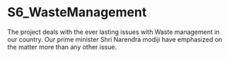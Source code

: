 # S6_WasteManagement
The project deals with the ever lasting issues with Waste management in our country. Our prime minister Shri Narendra modiji 
have emphasized on the matter more than any other issue.
